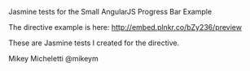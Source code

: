 Jasmine tests for the Small AngularJS Progress Bar Example

The directive example is here:
http://embed.plnkr.co/bZy236/preview

These are Jasmine tests I created for the directive.

Mikey Micheletti
@mikeym